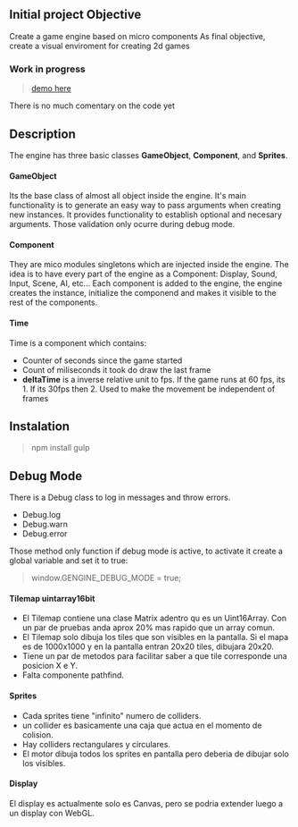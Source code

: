 

##  Initial project Objective
Create a game engine based on micro components
As final objective, create a visual enviroment for creating 2d games

### Work in progress
>[demo here](https://eugenioenko.github.io/gengine/index.html)

There is no much comentary on the code yet



## Description
The engine has three basic classes
**GameObject**, **Component**, and **Sprites**.

#### GameObject
Its the base class of almost all object inside the engine.
It's main functionality is to generate an easy way to pass arguments when creating new instances.
It provides functionality to establish optional and necesary arguments. Those validation only ocurre during debug mode.

#### Component
They are mico modules singletons which are injected inside the engine.
The idea is to have every part of the engine as a Component: Display, Sound, Input, Scene, AI, etc...
Each component is added to the engine, the engine creates the instance, initialize the componend and makes it visible to
the rest of the components.

#### Time
Time is a component which contains:
* Counter of seconds since the game started
* Count of miliseconds it took do draw the last frame
* **deltaTime** is a inverse relative unit to fps. If the game runs at 60 fps, its 1. If its 30fps then 2. Used to make the movement be independent of frames

## Instalation

>npm install
>gulp


## Debug Mode
There is a Debug class to log in messages and throw errors.
* Debug.log
* Debug.warn
* Debug.error

Those method only function if debug mode is active, to activate it create a global variable and set it to true:

>window.GENGINE_DEBUG_MODE = true;


#### Tilemap uintarray16bit
* El Tilemap contiene una clase Matrix adentro qu es un Uint16Array. Con un par de pruebas anda aprox 20% mas rapido que un array comun.
* El Tilemap solo dibuja los tiles que son visibles en la pantalla. Si el mapa es de 1000x1000 y  en la pantalla entran 20x20 tiles, dibujara 20x20.
* Tiene un par de metodos para facilitar saber a que tile corresponde una posicion X e Y.
* Falta componente pathfind.

#### Sprites
* Cada sprites tiene "infinito" numero de colliders.
* un collider es basicamente una caja que actua en el momento de colision.
* Hay colliders rectangulares y circulares.
* El motor dibuja todos los sprites en pantalla pero deberia de dibujar solo los visibles.


#### Display
El display es actualmente solo es Canvas, pero se podria extender luego a un display con WebGL.
